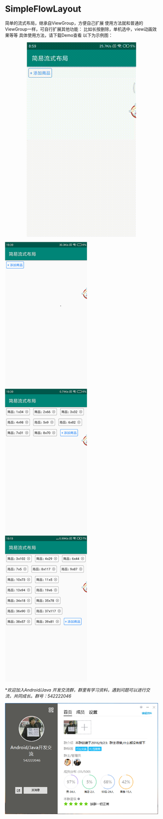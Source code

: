 # SimpleFlowLayout

简单的流式布局，继承自ViewGroup，方便自己扩展
使用方法就和普通的ViewGroup一样，可自行扩展其他功能：
比如长按删除，单机选中，view动画效果等等
具体使用方法，请下载Demo查看
以下为示例图：

<div align=center><img src="https://github.com/SmartKidsLOL/SimpleFlowLayout/raw/master/sample10.gif"/></div>  

![Image text](https://github.com/SmartKidsLOL/SimpleFlowLayout/raw/master/sample11.png)
![Image text](https://github.com/SmartKidsLOL/SimpleFlowLayout/raw/master/sample12.png)
![Image text](https://github.com/SmartKidsLOL/SimpleFlowLayout/raw/master/sample13.png)

**欢迎加入Android/Java 开发交流群，群里有学习资料，遇到问题可以进行交流，共同成长。群号：542222046*

![Image text](https://github.com/SmartKidsLOL/SimpleFlowLayout/raw/master/sample14.png)
